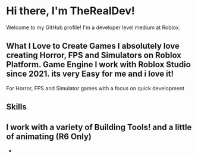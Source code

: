 # Hi there, I'm TheRealDev!
Welcome to my GitHub profile! I'm a developer level medium at Roblox.
##
What I Love to Create
**Games** I absolutely love creating Horror, FPS and Simulators on Roblox Platform.
**Game Engine** I work with Roblox Studio since 2021. its very Easy for me and i love it!
-
For Horror, FPS and Simulator games with a focus on quick development

## Skills
I work with a variety of Building Tools! and a little of animating (R6 Only)
-
-
